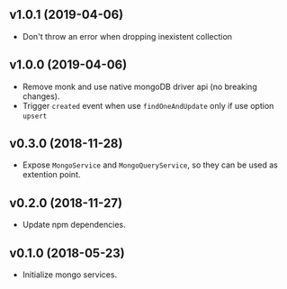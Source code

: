 ## v1.0.1 (2019-04-06)

* Don't throw an error when dropping inexistent collection

## v1.0.0 (2019-04-06)

* Remove monk and use native mongoDB driver api (no breaking changes).
* Trigger `created` event when use `findOneAndUpdate` only if use option `upsert`

## v0.3.0 (2018-11-28)

* Expose `MongoService` and `MongoQueryService`, so they can be used as extention point.

## v0.2.0 (2018-11-27)

* Update npm dependencies.

## v0.1.0 (2018-05-23)

* Initialize mongo services.
